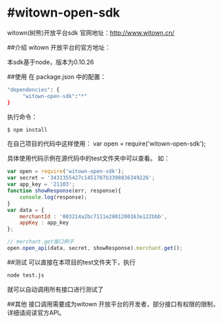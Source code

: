 #witown-open-sdk
===============

witown(树熊)开放平台sdk
官网地址：http://www.witown.cn/

##介绍
witown 开放平台的官方地址：

本sdk基于node，版本为0.10.26

##使用
在 package.json 中的配置：
```bash
"dependencies": {
     "witown-open-sdk":"*"
}
```

执行命令：

```bash
$ npm install
```

在自己项目的代码中这样使用：
var open = require('witown-open-sdk');

具体使用代码示例在源代码中的test文件夹中可以查看。
如：
```js
var open = require('witown-open-sdk');
var secret = '3431355427c1451787b3398836349226';
var app_key = '21103';
function showResponse(err, response){
    console.log(response);
}
var data = {
    merchantId : '003214a2bc7111e2801200163e122bbb',
    appKey : app_key
};

// merchant.get接口例子
open.open_api(data, secret, showResponse).merchant.get();
```
##测试
可以直接在本项目的test文件夹下，执行
```bash
node test.js
```
就可以自动调用所有接口进行测试了

##其他
接口调用需要成为witown 开放平台的开发者，部分接口有权限的限制，详细请阅读官方API。
